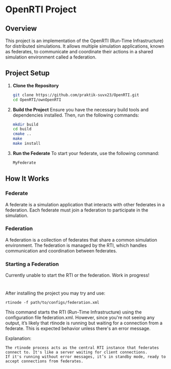 # OpenRTI Project

## Overview

This project is an implementation of the OpenRTI (Run-Time Infrastructure) for distributed simulations. It allows multiple simulation applications, known as federates, to communicate and coordinate their actions in a shared simulation environment called a federation.

## Project Setup

1. **Clone the Repository**
    ```bash
    git clone https://github.com/praktik-suvx23/OpenRTI.git
    cd OpenRTI/ownOpenRTI
    ```

2. **Build the Project**
    Ensure you have the necessary build tools and dependencies installed. Then, run the following commands:
    ```bash
    mkdir build
    cd build
    cmake ..
    make
    make install
    ```

3. **Run the Federate**
    To start your federate, use the following command:
    ```bash
    MyFederate
    ```

## How It Works

### Federate

A federate is a simulation application that interacts with other federates in a federation. Each federate must join a federation to participate in the simulation.

### Federation

A federation is a collection of federates that share a common simulation environment. The federation is managed by the RTI, which handles communication and coordination between federates.

### Starting a Federation
Currently unable to start the RTI or the federation.
Work in progress!


#

After installing the project you may try and use:
```
rtinode -f path/to/configs/federation.xml
```
This command starts the RTI (Run-Time Infrastructure) using the configuration file federation.xml. However, since you're not seeing any output, it’s likely that rtinode is running but waiting for a connection from a federate. This is expected behavior unless there's an error message.

Explanation:

    The rtinode process acts as the central RTI instance that federates connect to. It's like a server waiting for client connections.
    If it's running without error messages, it’s in standby mode, ready to accept connections from federates.